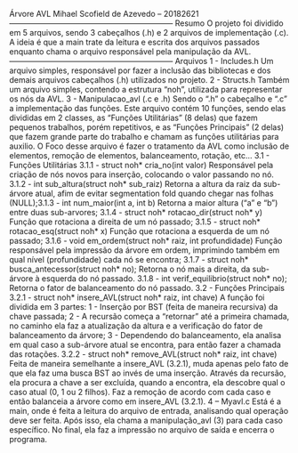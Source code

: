 Árvore AVL
Mihael Scofield de Azevedo – 20182621
—————————————————————
Resumo
O projeto foi dividido em 5 arquivos, sendo 3 cabeçalhos (.h) e 2 arquivos
de implementação (.c). A ideia é que a main trate da leitura e escrita dos arquivos
passados enquanto chama o arquivo responsável pela manipulação da AVL.
—————————————————————
Arquivos
1 - Includes.h
Um arquivo simples, responsável por fazer a inclusão das bibliotecas e dos
demais arquivos cabeçalhos (.h) utilizados no projeto.
2 - Structs.h
Também um arquivo simples, contendo a estrutura “noh”, utilizada para
representar os nós da AVL.
3 - Manipulacao_avl (.c e .h)
Sendo o “.h” o cabeçalho e “.c” a implementação das funções. Este arquivo
contém 10 funções, sendo elas divididas em 2 classes, as “Funções Utilitárias” (8
delas) que fazem pequenos trabalhos, porém repetitivos, e as “Funções Principais”
(2 delas) que fazem grande parte do trabalho e chamam as funções utilitárias para
auxilio.
O Foco desse arquivo é fazer o tratamento da AVL como inclusão de
elementos, remoção de elementos, balanceamento, rotação, etc...
3.1 - Funções Utilitárias
3.1.1 - struct noh* cria_no(int valor)
Responsável pela criação de nós novos para inserção, colocando o
valor passando no nó.
3.1.2 - int sub_altura(struct noh* sub_raiz)
Retorna a altura da raiz da sub-árvore atual, afim de evitar
segmentation fold quando chegar nas folhas (NULL);3.1.3 - int num_maior(int a, int b)
Retorna a maior altura (“a” e “b”) entre duas sub-arvores;
3.1.4 - struct noh* rotacao_dir(struct noh* y)
Função que rotaciona a direita de um nó passado;
3.1.5 - struct noh* rotacao_esq(struct noh* x)
Função que rotaciona a esquerda de um nó passado;
3.1.6 - void em_ordem(struct noh* raiz, int profundidade)
Função responsável pela impressão da árvore em ordem, imprimindo
também em qual nível (profundidade) cada nó se encontra;
3.1.7 - struct noh* busca_antecessor(struct noh* no);
Retorna o nó mais a direita, da sub-árvore à esquerda do nó passado.
3.1.8 - int verif_equilibrio(struct noh* no);
Retorna o fator de balanceamento do nó passado.
3.2 - Funções Principais
3.2.1 - struct noh* insere_AVL(struct noh* raiz, int chave)
A função foi dividida em 3 partes:
1 - Inserção por BST (feita de maneira recursiva) da chave passada;
2 - A recursão começa a “retornar” até a primeira chamada, no
caminho ela faz a atualização da altura e a verificação do fator de
balanceamento da árvore;
3 - Dependendo do balanceamento, ela analisa em qual caso a
sub-árvore atual se encontra, para então fazer a chamada das rotações.
3.2.2 - struct noh* remove_AVL(struct noh* raiz, int chave)
Feita de maneira semelhante a insere_AVL (3.2.1), muda apenas
pelo fato de que ela faz uma busca BST ao invés de uma inserção. Através
da recursão, ela procura a chave a ser excluída, quando a encontra, ela
descobre qual o caso atual (0, 1 ou 2 filhos). Faz a remoção de acordo com
cada caso e então balanceia a árvore como em insere_AVL (3.2.1).
4 – Myavl.c
Está é a main, onde é feita a leitura do arquivo de entrada, analisando qual
operação deve ser feita. Após isso, ela chama a manipulação_avl (3) para cada caso
específico. No final, ela faz a impressão no arquivo de saída e encerra o programa.
